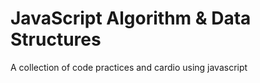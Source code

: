 # JavaScript Algorithm & Data Structures

A collection of code practices and cardio using javascript
